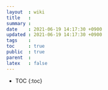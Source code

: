 ```yaml
---
layout  : wiki
title   : 
summary : 
date    : 2021-06-19 14:17:30 +0900
updated : 2021-06-19 14:17:30 +0900
tags    : 
toc     : true
public  : true
parent  : 
latex   : false
---
```

* TOC
{:toc}

# 
